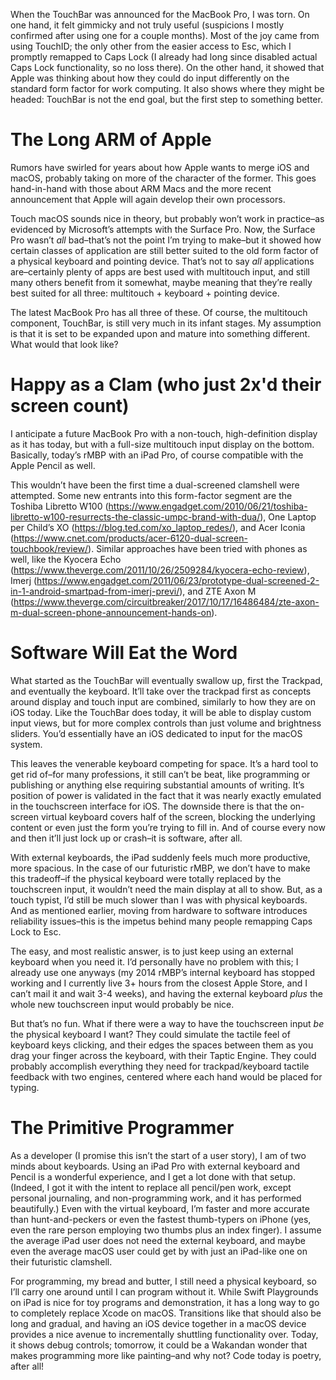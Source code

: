 When the TouchBar was announced for the MacBook Pro, I was torn. On one hand, it felt gimmicky and not truly useful (suspicions I mostly confirmed after using one for a couple months). Most of the joy came from using TouchID; the only other from the easier access to Esc, which I promptly remapped to Caps Lock (I already had long since disabled actual Caps Lock functionality, so no loss there). On the other hand, it showed that Apple was thinking about how they could do input differently on the standard form factor for work computing. It also shows where they might be headed: TouchBar is not the end goal, but the first step to something better.

# The Long ARM of Apple

Rumors have swirled for years about how Apple wants to merge iOS and macOS, probably taking on more of the character of the former. This goes hand-in-hand with those about ARM Macs and the more recent announcement that Apple will again develop their own processors. 

Touch macOS sounds nice in theory, but probably won’t work in practice–as evidenced by Microsoft’s attempts with the Surface Pro. Now, the Surface Pro wasn’t *all* bad–that’s not the point I’m trying to make–but it showed how certain classes of application are still better suited to the old form factor of a physical keyboard and pointing device. That’s not to say *all* applications are–certainly plenty of apps are best used with multitouch input, and still many others benefit from it somewhat, maybe meaning that they’re really best suited for all three: multitouch + keyboard + pointing device.

The latest MacBook Pro has all three of these. Of course, the multitouch component, TouchBar, is still very much in its infant stages. My assumption is that it is set to be expanded upon and mature into something different. What would that look like?

# Happy as a Clam (who just 2x'd their screen count)

I anticipate a future MacBook Pro with a non-touch, high-definition display as it has today, but with a full-size multitouch input display on the bottom. Basically, today’s rMBP with an iPad Pro, of course compatible with the Apple Pencil as well. 

This wouldn’t have been the first time a dual-screened clamshell were attempted. Some new entrants into this form-factor segment are the Toshiba Libretto W100 (https://www.engadget.com/2010/06/21/toshiba-libretto-w100-resurrects-the-classic-umpc-brand-with-dua/), One Laptop per Child’s XO (https://blog.ted.com/xo_laptop_redes/), and Acer Iconia (https://www.cnet.com/products/acer-6120-dual-screen-touchbook/review/). Similar approaches have been tried with phones as well, like the Kyocera Echo (https://www.theverge.com/2011/10/26/2509284/kyocera-echo-review), Imerj (https://www.engadget.com/2011/06/23/prototype-dual-screened-2-in-1-android-smartpad-from-imerj-previ/), and ZTE Axon M (https://www.theverge.com/circuitbreaker/2017/10/17/16486484/zte-axon-m-dual-screen-phone-announcement-hands-on).

# Software Will Eat the Word

What started as the TouchBar will eventually swallow up, first the Trackpad, and eventually the keyboard. It’ll take over the trackpad first as concepts around display and touch input are combined, similarly to how they are on iOS today. Like the TouchBar does today, it will be able to display custom input views, but for more complex controls than just volume and brightness sliders. You’d essentially have an iOS dedicated to input for the macOS system.

This leaves the venerable keyboard competing for space. It’s a hard tool to get rid of–for many professions, it still can’t be beat, like programming or publishing or anything else requiring substantial amounts of writing. It’s position of power is validated in the fact that it was nearly exactly emulated in the touchscreen interface for iOS. The downside there is that the on-screen virtual keyboard covers half of the screen, blocking the underlying content or even just the form you’re trying to fill in. And of course every now and then it’ll just lock up or crash–it is software, after all.

With external keyboards, the iPad suddenly feels much more productive, more spacious. In the case of our futuristic rMBP, we don’t have to make this tradeoff–if the physical keyboard were totally replaced by the touchscreen input, it wouldn’t need the main display at all to show. But, as a touch typist, I’d still be much slower than I was with physical keyboards. And as mentioned earlier, moving from hardware to software introduces reliability issues–this is the impetus behind many people remapping Caps Lock to Esc. 

The easy, and most realistic answer, is to just keep using an external keyboard when you need it. I’d personally have no problem with this; I already use one anyways (my 2014 rMBP’s internal keyboard has stopped working and I currently live 3+ hours from the closest Apple Store, and I can’t mail it and wait 3-4 weeks), and having the external keyboard *plus* the whole new touchscreen input would probably be nice.

But that’s no fun. What if there were a way to have the touchscreen input *be* the physical keyboard I want? They could simulate the tactile feel of keyboard keys clicking, and their edges the spaces between them as you drag your finger across the keyboard, with their Taptic Engine. They could probably accomplish everything they need for trackpad/keyboard tactile feedback with two engines, centered where each hand would be placed for typing.

# The Primitive Programmer

As a developer (I promise this isn’t the start of a user story), I am of two minds about keyboards. Using an iPad Pro with external keyboard and Pencil is a wonderful experience, and I get a lot done with that setup. (Indeed, I got it with the intent to replace all pencil/pen work, except personal journaling, and non-programming work, and it has performed beautifully.) Even with the virtual keyboard, I’m faster and more accurate than hunt-and-peckers or even the fastest thumb-typers on iPhone (yes, even the rare person employing two thumbs plus an index finger). I assume the average iPad user does not need the external keyboard, and maybe even the average macOS user could get by with just an iPad-like one on their futuristic clamshell. 

For programming, my bread and butter, I still need a physical keyboard, so I’ll carry one around until I can program without it. While Swift Playgrounds on iPad is nice for toy programs and demonstration, it has a long way to go to completely replace Xcode on macOS. Transitions like that should also be long and gradual, and having an iOS device together in a macOS device provides a nice avenue to incrementally shuttling functionality over. Today, it shows debug controls; tomorrow, it could be a Wakandan wonder that makes programming more like painting–and why not? Code today is poetry, after all!
